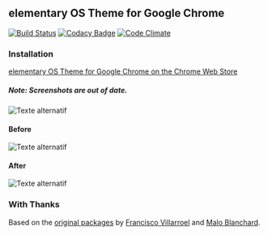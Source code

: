 ## elementary OS Theme for Google Chrome

[![Build Status](https://travis-ci.org/eustasy/elementary-theme-for-google-chrome.svg?branch=master)](https://travis-ci.org/eustasy/elementary-theme-for-google-chrome)
[![Codacy Badge](https://api.codacy.com/project/badge/Grade/4be09cd1bf734dffaaf5c04c3675a626)](https://www.codacy.com/app/lewisgoddard/elementary-theme-for-google-chrome?utm_source=github.com&amp;utm_medium=referral&amp;utm_content=eustasy/elementary-theme-for-google-chrome&amp;utm_campaign=Badge_Grade)
[![Code Climate](https://codeclimate.com/github/eustasy/elementary-theme-for-google-chrome/badges/gpa.svg)](https://codeclimate.com/github/eustasy/elementary-theme-for-google-chrome)

### Installation

[elementary OS Theme for Google Chrome on the Chrome Web Store](https://chrome.google.com/webstore/detail/nofpaaefcomkhdkeihhnonlmhajfadgd)  

##### Note: Screenshots are out of date.

![Texte alternatif](https://raw.githubusercontent.com/eustasy/elementary-theme-for-google-chrome/master/screenshots/theme-look.png "elementary OS Theme for Google Chrome")

#### Before

![Texte alternatif](https://raw.githubusercontent.com/eustasy/elementary-theme-for-google-chrome/master/screenshots/google-chrome-before.png "Before")

#### After

![Texte alternatif](https://raw.githubusercontent.com/eustasy/elementary-theme-for-google-chrome/master/screenshots/google-chrome-after.png "After")

### With Thanks
Based on the [original packages](https://github.com/fsvh/freya-theme-for-google-chrome) by [Francisco Villarroel](https://github.com/fsvh) and [Malo Blanchard](https://github.com/maloblanchard).
